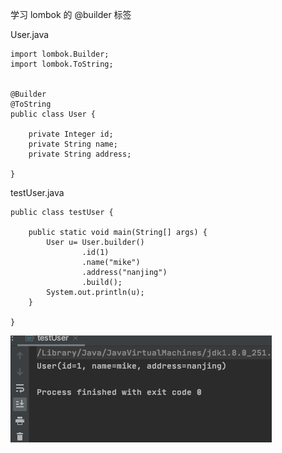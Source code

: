 

学习 lombok 的 @builder 标签

User.java

```
import lombok.Builder;
import lombok.ToString;


@Builder
@ToString
public class User {

    private Integer id;
    private String name;
    private String address;

}
```

testUser.java

```
public class testUser {

    public static void main(String[] args) {
        User u= User.builder()
                .id(1)
                .name("mike")
                .address("nanjing")
                .build();
        System.out.println(u);
    }

}
```


![1](./pictures/1.png)



